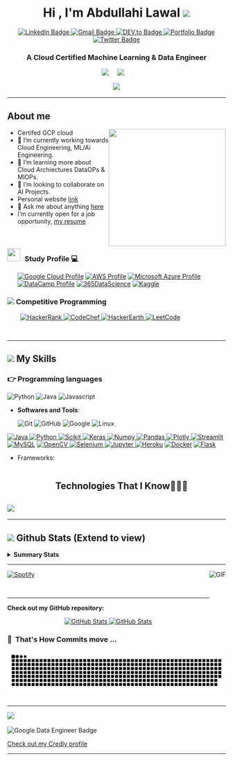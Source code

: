 # <h1 align="center"><b>Hi , I'm Abdullahi Lawal </b><img src="https://media.giphy.com/media/hvRJCLFzcasrR4ia7z/giphy.gif" width="35"></h1>

[//]: # (==================== Top Contant me ======================)
<div align="center">
    <a href="https://www.linkedin.com/in/abdullahi-lawal/">
        <img src="https://img.shields.io/badge/linkedin-%230A66C2.svg?style=plastic&logo=linkedin&logoColor=white" alt="LinkedIn Badge">
    </a>
    <a href="mailto:lawal.abbeyworks@gmail.com">
        <img src="https://img.shields.io/badge/@email-EA4335?style=flat-square&logo=gmail&logoColor=white" alt="Gmail Badge">
    </a>
    <a href="https://dev.to/ABSphreak" target="_blank">
        <img src="https://img.shields.io/badge/DEV-%230A0A0A.svg?&style=flat-square&logo=DEV.to&logoColor=white" alt="DEV.to Badge">
    </a>
    <a href="https://">
        <img src="https://img.shields.io/badge/portfolio-00AEF0?style=flat-square&logo=cliqz&logoColor=white" alt="Portfolio Badge">
    </a>
    <a href="https://">
        <img src="https://img.shields.io/badge/-1DA1F2?style=flat-square&logo=twitter&logoColor=white" alt="Twitter Badge">
    </a> 
</div>

<h3 align="center">A Cloud Certified Machine Learning & Data Engineer </h3>
<p align='center'>
<img src="https://komarev.com/ghpvc/?username=chinmay29hub">&nbsp;&nbsp;&nbsp;&nbsp;
<img src="https://img.shields.io/github/followers/abbeylawal?style=social">&nbsp;&nbsp;&nbsp;&nbsp;

[//]: # ( &#40;<img src="https://visitor-badge.glitch.me/badge?page_id=chinmay29hub.visitor-badge"> &#41;)
</p>
<p align="center">
  <a href="https://github.com/DenverCoder1/readme-typing-svg">
  <img src="https://readme-typing-svg.herokuapp.com?font=Time+New+Roman&color=cyan&size=25&center=true&vCenter=true&width=600&height=50&lines=Welcome+to+my+GIThub-page..&hearts;++;Currently+Working+as+a+Data+ML+Engineer,;As+a+Cerified+Google+and+Azure+Professional,;Active+Learner/Researcher,;Love+to+learn+new+stuffs..<3"></a>
</p>

---

## About me
[//]: # (=================== About Me ===========================)

[//]: # (<a target="_blank" align="center">)

[//]: # (  <img align="right" top="500" height="300" width="400" alt="GIF" src="https://media.giphy.com/media/SWoSkN6DxTszqIKEqv/giphy.gif">)

[//]: # (</a>)

<img align="right" src="https://media.giphy.com/media/QvpqTCiEcwtvx6wwJK/giphy.gif" width="270" height="270" frameBorder="0" class="giphy-embed" allowFullScreen></img>


- Certifed GCP cloud
- 🔭 I’m currently working towards Cloud Engineering, ML/Ai Engineering.
- 🌱 I’m learning more about Cloud Archiectures DataOPs & MlOPs.
- 👯 I’m looking to collaborate on AI Projects.
- Personal website [link](https://abbeylawal.github.io/)
- 💬 Ask me about anything [here](https://github.com/abbeylawal/abbeylawal/issues)
- I’m currently open for a job opportunity, [my resume](https://read.cv/abbeylawal)

<br>

[//]: # (- 📫 How to reach me: see Contact Badges below)
[//]: # (### Links to all my Learning Public Profile)
<h3 align="left" ><img src="https://media.giphy.com/media/iY8CRBdQXODJSCERIr/giphy.gif" width="30" height="30" style="margin-right: 10px;">Study Profile 💻</h3>
<ul>

[![Google Cloud Profile](https://img.shields.io/badge/Google%20Cloud-4285F4?style=for-the-badge&logo=google-cloud&logoColor=white)](#)
[![AWS Profile](https://img.shields.io/badge/AWS-232F3E?style=for-the-badge&logo=amazon-aws&logoColor=white)](#)
[![Microsoft Azure Profile](https://img.shields.io/badge/Microsoft%20Azure-0078D4?style=for-the-badge&logo=microsoft-azure&logoColor=white)](https://learn.microsoft.com/en-us/users/abdullahilawal-7201/transcript/dgwn6heyy9xqe8j?tab=tab-modules)
[![DataCamp Profile](https://img.shields.io/badge/DataCamp-03EF62?style=for-the-badge&logo=datacamp&logoColor=white)](https://app.datacamp.com/profile/lawalabbeyzsmith)
[![365DataScience](https://img.shields.io/badge/365DataScience-FF6F61?style=for-the-badge&logo=data-science&logoColor=white)](https://learn.365datascience.com/profile/)
[![Kaggle](https://img.shields.io/badge/Kaggle-20BEFF?style=for-the-badge&logo=kaggle&logoColor=white)](https://www.kaggle.com/lawalabbey)
</ul>


### <img src="https://media.giphy.com/media/iY8CRBdQXODJSCERIr/giphy.gif" width="25">  <b>Competitive Programming</b>
[//]: # (=================== Competitive Programming ===========================)

<p align="left"> 
  <a href="https://www.hackerrank.com/profile/lawalabbeysmith" target="_blank"> 
    <img alt="HackerRank" src="https://img.shields.io/badge/HackerRank-2EC866?logo=HackerRank&logoColor=white" style="margin-left: 30px;/>
  </a>

  <a href="https://www.codechef.com/users/abbeysmithz" target="_blank"> 
   <img alt="CodeChef" src="https://img.shields.io/badge/CodeChef-%23964B00.svg?logo=CodeChef&logoColor=white">
  </a>

  <a href="https://www.hackerearth.com/@lawalabbeysmith" target="_blank"> 
    <img alt="HackerEarth" src="https://img.shields.io/badge/HackerEarth-%232C3454.svg?logo=HackerEarth&logoColor=blue"/>
  </a>
  
  <a href="https://leetcode.com/u/AbbeySmith/" target="_blank"> 
    <img alt="LeetCode" src="https://img.shields.io/badge/LeetCode-000000?logo=LeetCode&logoColor=d16c06"/>
  </a>
</p>

<br>

[//]: # ([//]: # &#40;============================ Content with me ===================================&#41;)
[//]: # (<h3 align="left" ><img src="https://media.giphy.com/media/iY8CRBdQXODJSCERIr/giphy.gif" width="30" height="30" style="margin-right: 10px;">Connect with me 🤝 </h3> )

[//]: # (<ul>)

---

[//]: # (======================== My Skills ========================)
[//]: # (======================== My Skills ========================)
## <img src="https://media2.giphy.com/media/QssGEmpkyEOhBCb7e1/giphy.gif?cid=ecf05e47a0n3gi1bfqntqmob8g9aid1oyj2wr3ds3mg700bl&rid=giphy.gif" width ="25"><b> My Skills</b>

### 👉 Programming languages
<p align="left"> 
<img alt="Python" src="https://img.shields.io/badge/Python-FFD43B?style=flat&logo=python&logoColor=darkgreen"/>
<img alt="Java" src="https://img.shields.io/badge/Java-ED8B00?style=flat&logo=java&logoColor=white"/>
<img alt="Javascript" src="https://img.shields.io/badge/-JavaScript-000000?style=flat&logo=javascript"/>
</p>

- **Softwares and Tools**:

    ![Git](https://img.shields.io/badge/git-%23F05033.svg?style=flat&logo=git&logoColor=white)
    ![GitHub](https://img.shields.io/badge/github-%23121011.svg?style=for-the-badge&logo=github&logoColor=white)
    ![Google](https://img.shields.io/badge/google-%234285F4.svg?style=for-the-badge&logo=google&logoColor=white)
    ![Linux](https://img.shields.io/badge/Linux-FCC624?style=for-the-badge&logo=linux&logoColor=black) 

<a href="https://www.java.com" target="_blank"> 
    <img alt="Java" src="https://img.shields.io/badge/Java-ED8B00?style=for-the-badge&logo=java&logoColor=white">
  </a>

   <a href="https://www.python.org" target="_blank">
    <img alt="Python" src="https://img.shields.io/badge/Python-3776AB?style=for-the-badge&logo=python&logoColor=white">
  </a>

   <a href="https://scikit-learn.org/" target="_blank">
    <img alt="Scikit" src="https://img.shields.io/badge/scikit_learn-F7931E?style=for-the-badge&logo=scikit-learn&logoColor=white">
  </a>

   <a href="https://keras.io/" target="_blank">
    <img alt="Keras" src="https://img.shields.io/badge/Keras-D00000?style=for-the-badge&logo=Keras&logoColor=white">
  </a>

   <a href="https://numpy.org/" target="_blank">
    <img alt="Numpy" src="https://img.shields.io/badge/Numpy-777BB4?style=for-the-badge&logo=numpy&logoColor=white">
  </a>

   <a href="https://pandas.pydata.org/" target="_blank">
    <img alt="Pandas" src="https://img.shields.io/badge/Pandas-2C2D72?style=for-the-badge&logo=pandas&logoColor=white">
  </a>

   <a href="https://plotly.com/" target="_blank">
    <img alt="Plotly" src="https://img.shields.io/badge/Plotly-239120?style=for-the-badge&logo=plotly&logoColor=white">
  </a>

   <a href="https://streamlit.io/" target="_blank">
    <img alt="Streamlit" src="https://img.shields.io/badge/Streamlit-FF4B4B?style=for-the-badge&logo=Streamlit&logoColor=white">
  </a>
<a href="https://www.mysql.com/"><img alt="MySQL" src="https://img.shields.io/badge/Microsoft%20SQL%20Server-CC2927?style=for-the-badge&logo=microsoft%20sql%20server&logoColor=white"></a>

   <a href="https://opencv.org/" target="_blank">
    <img alt="OpenCV" src="https://img.shields.io/badge/OpenCV-27338e?style=for-the-badge&logo=OpenCV&logoColor=white">
  </a>
   <a href="https://www.selenium.dev/" target="_blank">
    <img alt="Selenium" src="https://img.shields.io/badge/Selenium-43B02A?style=for-the-badge&logo=Selenium&logoColor=white">
  </a>
   <a href="https://jupyter.org/" target="_blank">
    <img alt="Jupyter" src="https://img.shields.io/badge/Jupyter-F37626.svg?&style=for-the-badge&logo=Jupyter&logoColor=white">
  </a>
<a href="https://www.heroku.com/"><img alt="Heroku" src="https://img.shields.io/badge/Heroku-430098?style=for-the-badge&logo=heroku&logoColor=white"></a>
<a href="https://www.docker.com/"><img alt="Docker" src="https://img.shields.io/badge/Docker-2CA5E0?style=for-the-badge&logo=docker&logoColor=white"></a>
<a href="https://www.flask.com/"><img alt="Flask" src="https://img.shields.io/badge/Flask-000000?style=for-the-badge&logo=flask&logoColor=white"></a>



<br>

- Frameworks:
<!--h1 without bottom border-->
<div id="user-content-toc">
  <ul align="center">
    <summary><h2 style="display: inline-block">Technologies That I Know👨🏻‍💻</h2></summary>
  </ul>
</div>
<!--tech stack icons-->
<p align="center">

[//]: # (  <a href="https://skillicons.dev">)
  <a>
    <img src="https://skillicons.dev/icons?i=gcp,aws,azure,git,docker,postgres,dynamodb,redis,github,python,java,js,linux,md,nginx,mongodb,mysql,nextjs,nodejs,postman,vscode,kubernetes,fastapi,flask,django&perline=16" />
  </a>

---

## <img src="https://media.giphy.com/media/iY8CRBdQXODJSCERIr/giphy.gif" width="35"><b> Github Stats (Extend to view) </b>
<details>
  <summary><b>Summary Stats</b></summary>
  <h1>
    <a align="center" href="">
        <img align="center" height='130px' src="https://github-readme-stats.vercel.app/api?username=abbeylawal&hide_title=true&show_icons=true&include_all_commits=true&line_height=21&bg_color=0,EC6C6C,FFD479,FFFC79,73FA79&theme=graywhite" />
        <img align="center" height='130px' src="https://github-readme-stats.vercel.app/api/top-langs/?username=adamalston&hide_title=true&layout=compact&bg_color=0,73FA79,73FDFF,7A81FF&theme=graywhite" />
    </a>
  </h1>

  <p align="center">
    <img src="https://github-readme-streak-stats.herokuapp.com/?user=abbeylawal&theme=tokyonight" alt="GitHub streak stats">
  </p>
</details>

[//]: # (![Nikita's WakaTime Stats]&#40;https://github-readme-stats.vercel.app/api/wakatime?username=@abbeylawal&hide_border=true&v=2&#41;)

[//]: # (### 📜 &nbsp;My Articles)

[//]: # ()
[//]: # ([![Medium]&#40;https://img.shields.io/badge/Medium%20-%231572B6.svg?&style=for-the-badge&logo=medium&logoColor=white&#41;]&#40;https://medium.com/@adityakanoi123&#41;)

[//]: # ([![Quora]&#40;https://img.shields.io/badge/Quora-%23B92B27.svg?style=for-the-badge&logo=Quora&logoColor=white&#41;]&#40;https://thedefenceengineer.quora.com/&#41;)

[//]: # ()
[//]: # (### 💰 &nbsp;Support My Work)

[//]: # ([![BuyMeACoffee]&#40;https://img.shields.io/badge/Buy%20Me%20a%20Coffee-ffdd00?style=for-the-badge&logo=buy-me-a-coffee&logoColor=black&#41;]&#40;https://buymeacoffee.com/adityakanoi&#41; )

---
<img align="right" alt="GIF" height="170px" src="https://media.giphy.com/media/J5B1Y8QZnzXXbLQIBu/giphy.gif" />


[![Spotify](https://novatorem.bgstatic.vercel.app/api/spotify)](https://open.spotify.com/user/11153360645)

<br>

---

__Check out my GitHub repository:__

<div>
  <p align="center">
    <a href="https://github.com/Bhargavi-hash/HotelFranchiseDBMS.git">
      <img src="https://github-readme-stats.vercel.app/api/pin/?username=Bhargavi-hash&repo=HotelFranchiseDBMS" alt="GitHub Stats" />
    </a>
    <a href="https://github.com/Bhargavi-hash/Linux-Shell-Implementation.git">
      <img src="https://github-readme-stats.vercel.app/api/pin/?username=Bhargavi-hash&repo=Linux-Shell-Implementation" alt="GitHub Stats" />
    </a>
  </p>
</div>



### 🐍 &nbsp;That's How Commits move ...

<div align="center">
  <a href="https://github.com/Adityakanoi2001/">
  <img src="https://github.com/1999AZZAR/1999AZZAR/blob/readme/resources/img/grid-snake.svg"
       alt="snake" /></a>
</div>

---
<p align="center">

[//]: # (  <a href="https://github.com/DenverCoder1/readme-typing-svg">)
  <a href="#">
  <img src="https://readme-typing-svg.herokuapp.com?font=Ubuntu&color=%230EAA20&vCenter=true&lines=Thanks+for+visiting!+You're+welcome!"></a>
</p>  

![Google Data Engineer Badge](https://images.credly.com/size/110x110/images/2d613ff8-8879-430b-b2d8-925fa29785e8/image.png)

[Check out my Credly profile](https://www.credly.com/badges/142ad137-b6f8-4c6d-9c12-69b2dee615e5)

------